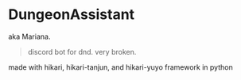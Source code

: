 # DungeonAssistant

aka Mariana.

> discord bot for dnd. very broken.

made with hikari, hikari-tanjun, and hikari-yuyo framework in python
